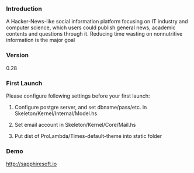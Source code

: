 ### Introduction ###

A Hacker-News-like social information platform focusing on IT industry and computer science, which users could publish general news, academic contents and questions through it. Reducing time wasting on nonnutritive information is the major goal

### Version ###

0.28

### First Launch ###

Please configure following settings before your first launch:

1. Configure postgre server, and set dbname/pass/etc. in Skeleton/Kernel/Internal/Model.hs

2. Set email account in Skeleton/Kernel/Core/Mail.hs

3. Put dist of ProLambda/Times-default-theme into static folder

### Demo ###

http://sapphiresoft.io
